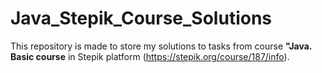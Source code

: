 # Java_Stepik_Course_Solutions

This repository is made to store my solutions to tasks from course **"Java. Basic course** in Stepik platform (https://stepik.org/course/187/info).
